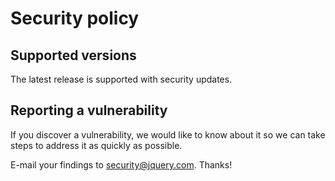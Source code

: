 # Security policy

## Supported versions

The latest release is supported with security updates.

## Reporting a vulnerability

If you discover a vulnerability, we would like to know about it so we can take steps to address it as quickly as possible.

E-mail your findings to security@jquery.com. Thanks!

